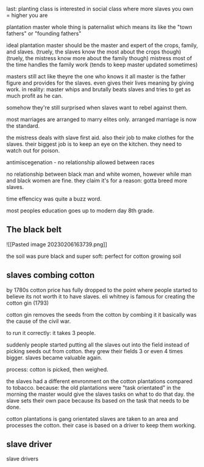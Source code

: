 last: planting class is interested in social class where more slaves you own = higher you are

plantation master
whole thing is paternalist which means its like the "town fathers" or "founding fathers"

ideal plantation master should be the master and expert of the crops, family, and slaves.
(truely, the slaves know the most about the crops though)
(truely, the mistress know more about the family though)
mistress most of the time handles the family work (tends to keep master updated sometimes)

masters still act like theyre the one who knows it all
master is the father figure and provides for the slaves. even gives their lives meaning by giving work.
in reality: master whips and brutally beats slaves and tries to get as much profit as he can.

somehow they're still surprised when slaves want to rebel against them.

most marriages are arranged to marry elites only.
arranged marriage is now the standard.

the mistress deals with slave first aid. also their job to make clothes for the slaves. their biggest job is to keep an eye on the kitchen. they need to watch out for poison. 

antimiscegenation - no relationship allowed between races

no relationship between black man and white women, however while man and black women are fine.
they claim it's for a reason: gotta breed more slaves.




time effencicy was quite a buzz word.

most peoples education goes up to modern day 8th grade.

## The black belt
![[Pasted image 20230206163739.png]]

the soil was pure black and super soft: perfect for cotton growing soil

## slaves combing cotton


by 1780s cotton price has fully dropped to the point where people started to believe its not worth it to have slaves. 
eli whitney is famous for creating the cotton gin (1793)

cotton gin removes the seeds from the cotton by combing it
it basically was the cause of the civil war.

to run it correctly: it takes 3 people.

suddenly people started putting all the slaves out into the field instead of picking seeds out from cotton. they grew their fields 3 or even 4 times bigger. slaves became valuable again. 

process:
cotton is picked, then weighed.

the slaves had a different envronment on the cotton plantations compared to tobacco.
because: the old plantations were "task orientated"
in the morning the master would give the slaves tasks on what to do that day.
the slave sets their own pace because its based on the task that needs to be done.

cotton plantations is gang orientated
slaves are taken to an area and processes the cotton.
their case is based on a driver to keep them working.

## slave driver
slave drivers 